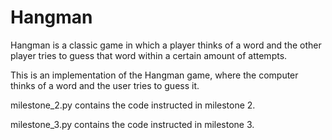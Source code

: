 # Hangman
Hangman is a classic game in which a player thinks of a word and the other player tries to guess that word within a certain amount of attempts.

This is an implementation of the Hangman game, where the computer thinks of a word and the user tries to guess it. 



milestone_2.py contains the code instructed in milestone 2.

milestone_3.py contains the code instructed in milestone 3.